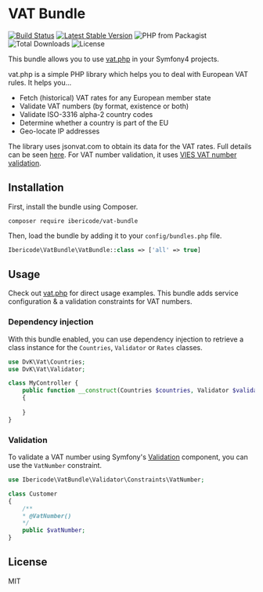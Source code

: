 VAT Bundle
==========

[![Build Status](https://img.shields.io/travis/ibericode/vat-bundle.svg)](https://travis-ci.org/ibericode/vat-bundle)
[![Latest Stable Version](https://img.shields.io/packagist/v/ibericode/vat-bundle.svg)](https://packagist.org/packages/ibericode/vat-bundle)
![PHP from Packagist](https://img.shields.io/packagist/php-v/ibericode/vat-bundle.svg)
![Total Downloads](https://img.shields.io/packagist/dt/ibericode/vat-bundle.svg)
![License](https://img.shields.io/github/license/ibericode/vat-bundle.svg)

This bundle allows you to use [vat.php](https://github.com/ibericode/vat-bundle) in your Symfony4 projects.

vat.php is a simple PHP library which helps you to deal with European VAT rules. It helps you...

- Fetch (historical) VAT rates for any European member state
- Validate VAT numbers (by format, existence or both)
- Validate ISO-3316 alpha-2 country codes
- Determine whether a country is part of the EU
- Geo-locate IP addresses


The library uses jsonvat.com to obtain its data for the VAT rates. Full details can be seen [here](https://github.com/adamcooke/vat-rates).
For VAT number validation, it uses [VIES VAT number validation](http://ec.europa.eu/taxation_customs/vies/).

## Installation

First, install the bundle using Composer.

```
composer require ibericode/vat-bundle
```

Then, load the bundle by adding it to your `config/bundles.php` file.

```php
Ibericode\VatBundle\VatBundle::class => ['all' => true]
```

## Usage

Check out [vat.php](https://github.com/ibericode/vat-bundle) for direct usage examples. This bundle adds service configuration & a validation constraints for VAT numbers.

### Dependency injection

With this bundle enabled, you can use dependency injection to retrieve a class instance for the `Countries`, `Validator` or `Rates` classes.

```php
use DvK\Vat\Countries;
use DvK\Vat\Validator;

class MyController {
    public function __construct(Countries $countries, Validator $validator)
    {
        
    }
}
```

### Validation

To validate a VAT number using Symfony's [Validation](https://symfony.com/doc/current/validation.html) component, you can use the `VatNumber` constraint.

```php
use Ibericode\VatBundle\Validator\Constraints\VatNumber;

class Customer 
{
    /**
    * @VatNumber() 
    */
    public $vatNumber;
}
```

## License

MIT 